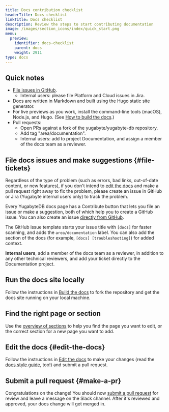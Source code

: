 ```yaml
---
title: Docs contribution checklist
headerTitle: Docs checklist
linkTitle: Docs checklist
description: Review the steps to start contributing documentation
image: /images/section_icons/index/quick_start.png
menu:
  preview:
    identifier: docs-checklist
    parent: docs
    weight: 2911
type: docs
---
```


## Quick notes

* [File issues in GitHub](#file-tickets).
  * Internal users: please file Platform and Cloud issues in Jira.
* Docs are written in Markdown and built using the Hugo static site generator.
* For live previews as you work, install the command-line tools (macOS), Node.js, and Hugo. (See [How to build the docs](../docs-build/).)
* Pull requests:
  * Open PRs against a fork of the yugabyte/yugabyte-db repository.
  * Add tag "area/documentation".
  * Internal users: add to project Documentation, and assign a member of the docs team as a reviewer.

## File docs issues and make suggestions {#file-tickets}

Regardless of the type of problem (such as errors, bad links, out-of-date content, or new features), if you don't intend to [edit the docs](#edit-the-docs) and make a pull request right away to fix the problem, please create an issue in GitHub or Jira (Yugabyte internal users only) to track the problem.

Every YugabyteDB docs page has a Contribute button that lets you file an issue or make a suggestion, both of which help you to create a GitHub issue. You can also create an issue [directly from GitHub](https://github.com/yugabyte/yugabyte-db/issues/new/choose).

The GitHub issue template starts your issue title with `[docs]` for faster scanning, and adds the `area/documentation` label. You can also add the section of the docs (for example, `[docs] [troubleshooting]`) for added context.

**Internal users**, add a member of the docs team as a reviewer, in addition to any other technical reviewers, and add your ticket directly to the Documentation project.

## Run the docs site locally

Follow the instructions in [Build the docs](../docs-build/) to fork the repository and get the docs site running on your local machine.

## Find the right page or section

Use the [overview of sections](../docs-layout/) to help you find the page you want to edit, or the correct section for a new page you want to add.

## Edit the docs {#edit-the-docs}

Follow the instructions in [Edit the docs](../docs-edit/) to make your changes (read the [docs style guide](../docs-style/), too!) and submit a pull request.

## Submit a pull request {#make-a-pr}

Congratulations on the change! You should now [submit a pull request](../docs-edit/#make-a-pr) for review and leave a message on the Slack channel. After it's reviewed and approved, your docs change will get merged in.
